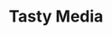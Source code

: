 ---
metadata:
    description: 'Web design case study by Ed Franks for Tasty Media. Tasty Media provides specialist video production and strategy services.'
    keywords: 'Design, Graphics, Website, Case Study, Web design, Social Marketing, UI, UX, Case Study'
body_classes: "project-page"
template: tasty-media
title: Tasty Media
vert_text: Web Design
details:
    -
        client: "Tasty Media"
        role: "Design, Development"
        year: "2016"
        url: "http://www.tastymedia.co.uk/"
background: bg-bw.jpg
main_img: main.jpg
laptop_img: laptop.png
intro_title: Video production and strategy specialists
intro_text: Tasty media wanted a website to introduce potential clients to the company, be an information hub for existing clients and to encourage potential clients to get in touch.<br><br>I designed them a site which allowed them to stand out from their compeititors and show them as a creative company. The site informs potential clients about their services and allows them to showcase some of their previous work.
inner_bgtext_1: About
inner_label_1: How We Work
inner_bgtext_2: Case Studies
inner_label_2: Case Studies
heading_font: Poppins
body_font: Heebo

---